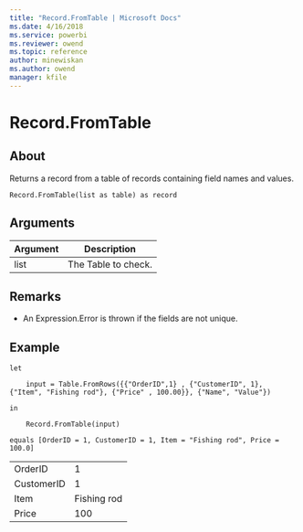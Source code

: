 ```yaml
---
title: "Record.FromTable | Microsoft Docs"
ms.date: 4/16/2018
ms.service: powerbi
ms.reviewer: owend
ms.topic: reference
author: minewiskan
ms.author: owend
manager: kfile
---
```

# Record.FromTable

  
## About  
Returns a record from a table of records containing field names and values.  
  
```  
Record.FromTable(list as table) as record  
```  
  
## Arguments  
  
|Argument|Description|  
|------------|---------------|  
|list|The Table to check.|  
  
## <a name="__toc360789195"></a>Remarks  
  
-   An Expression.Error is thrown if the fields are not unique.  
  
## <a name="__goback"></a>Example  
  
```  
let  
  
    input = Table.FromRows({{"OrderID",1} , {"CustomerID", 1}, {"Item", "Fishing rod"}, {"Price" , 100.00}}, {"Name", "Value"})  
  
in  
  
    Record.FromTable(input)  
  
equals [OrderID = 1, CustomerID = 1, Item = "Fishing rod", Price = 100.0]  
```  
  
|||  
|-|-|  
|OrderID|1|  
|CustomerID|1|  
|Item|Fishing rod|  
|Price|100|  
  
